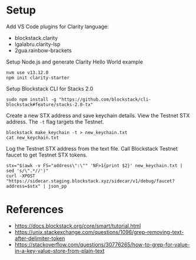 
# Setup

Add VS Code plugins for Clarity language:
* blockstack.clarity
* lgalabru.clarity-lsp
* 2gua.rainbow-brackets

Setup Node.js and generate Clarity Hello World example
```
nvm use v13.12.0 
npm init clarity-starter
```

Setup Blockstack CLI for Stacks 2.0
```
sudo npm install -g "https://github.com/blockstack/cli-blockstack#feature/stacks-2.0-tx"
```

Create a new STX address and save keychain details. View the Testnet STX address. The `-t` flag targets the Testnet.
```
blockstack make_keychain -t > new_keychain.txt
cat new_keychain.txt
```

Log the Testnet STX address from the text file.
Call Blockstack Testnet faucet to get Testnet STX tokens.
```
stx="$(awk -v FS="address\":\"" 'NF>1{print $2}' new_keychain.txt | sed 's/\".*//')"
curl -XPOST "https://sidecar.staging.blockstack.xyz/sidecar/v1/debug/faucet?address=$stx" | json_pp
```

# References

* https://docs.blockstack.org/core/smart/tutorial.html
* https://unix.stackexchange.com/questions/1096/grep-removing-text-after-delimiter-token
* https://stackoverflow.com/questions/30776265/how-to-grep-for-value-in-a-key-value-store-from-plain-text
